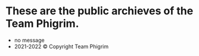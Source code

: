 # These are the public archieves of the Team Phigrim.
- no message 
- 2021-2022 © Copyright Team Phigrim
